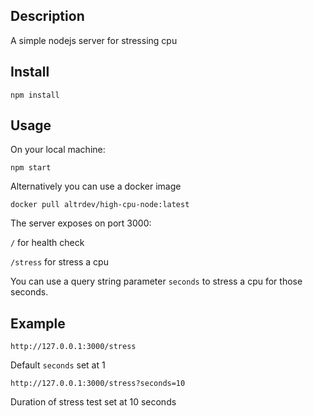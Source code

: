 ## Description
A simple nodejs server for stressing cpu

## Install
```
npm install
```

## Usage
On your local machine: 

```
npm start
```

Alternatively you can use a docker image
```
docker pull altrdev/high-cpu-node:latest
```

The server exposes on port 3000:

`/` for health check

`/stress` for stress a cpu 

You can use a query string parameter `seconds` to stress a cpu for those seconds.

## Example
```
http://127.0.0.1:3000/stress
``` 
Default `seconds` set at 1

```
http://127.0.0.1:3000/stress?seconds=10
```
Duration of stress test set at 10 seconds
